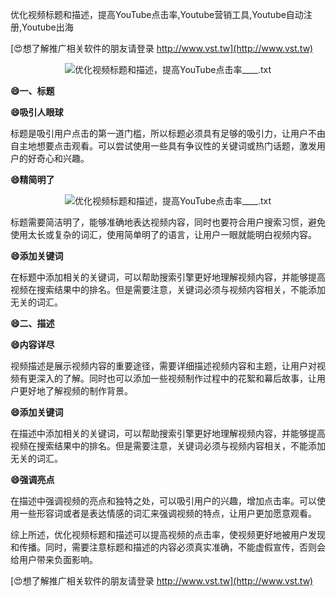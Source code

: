优化视频标题和描述，提高YouTube点击率,Youtube营销工具,Youtube自动注册,Youtube出海

[😍想了解推广相关软件的朋友请登录 http://www.vst.tw](http://www.vst.tw)

 <center><img src="https://vst.tw/MP4/tuiguang/png/2.png" alt="优化视频标题和描述，提高YouTube点击率____.txt"></center>

**😄一、标题**

**😄吸引人眼球**

标题是吸引用户点击的第一道门槛，所以标题必须具有足够的吸引力，让用户不由自主地想要点击观看。可以尝试使用一些具有争议性的关键词或热门话题，激发用户的好奇心和兴趣。

**😄精简明了**

 <center><img src="https://vst.tw/MP4/tuiguang/png/5.png" alt="优化视频标题和描述，提高YouTube点击率____.txt"></center>

标题需要简洁明了，能够准确地表达视频内容，同时也要符合用户搜索习惯，避免使用太长或复杂的词汇，使用简单明了的语言，让用户一眼就能明白视频内容。

**😄添加关键词**

在标题中添加相关的关键词，可以帮助搜索引擎更好地理解视频内容，并能够提高视频在搜索结果中的排名。但是需要注意，关键词必须与视频内容相关，不能添加无关的词汇。

**😄二、描述**

**😄内容详尽**

视频描述是展示视频内容的重要途径，需要详细描述视频内容和主题，让用户对视频有更深入的了解。同时也可以添加一些视频制作过程中的花絮和幕后故事，让用户更好地了解视频的制作背景。

**😄添加关键词**

在描述中添加相关的关键词，可以帮助搜索引擎更好地理解视频内容，并能够提高视频在搜索结果中的排名。但是需要注意，关键词必须与视频内容相关，不能添加无关的词汇。

**😄强调亮点**

在描述中强调视频的亮点和独特之处，可以吸引用户的兴趣，增加点击率。可以使用一些形容词或者是表达情感的词汇来强调视频的特点，让用户更加愿意观看。

综上所述，优化视频标题和描述可以提高视频的点击率，使视频更好地被用户发现和传播。同时，需要注意标题和描述的内容必须真实准确，不能虚假宣传，否则会给用户带来负面影响。

[😍想了解推广相关软件的朋友请登录 http://www.vst.tw](http://www.vst.tw)



